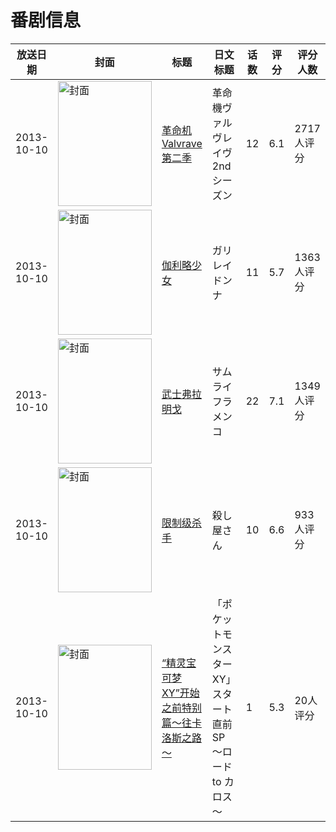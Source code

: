 # 番剧信息

|放送日期|封面|标题|日文标题|话数|评分|评分人数|
|---|---|---|---|---|---|---|
|2013-10-10|<img src="//lain.bgm.tv/pic/cover/c/5a/c0/70131_NUbbS.jpg" alt="封面" style="width:150px;height:200px;object-fit:cover;">|[革命机Valvrave 第二季](https://bangumi.tv/subject/70131)|革命機ヴァルヴレイヴ 2ndシーズン|12|6.1|2717人评分|
|2013-10-10|<img src="//lain.bgm.tv/pic/cover/c/ab/1f/77471_0F4s4.jpg" alt="封面" style="width:150px;height:200px;object-fit:cover;">|[伽利略少女](https://bangumi.tv/subject/77471)|ガリレイドンナ|11|5.7|1363人评分|
|2013-10-10|<img src="//lain.bgm.tv/pic/cover/c/bb/7f/77473_hmtom.jpg" alt="封面" style="width:150px;height:200px;object-fit:cover;">|[武士弗拉明戈](https://bangumi.tv/subject/77473)|サムライフラメンコ|22|7.1|1349人评分|
|2013-10-10|<img src="//lain.bgm.tv/pic/cover/c/11/ce/78398_wL38P.jpg" alt="封面" style="width:150px;height:200px;object-fit:cover;">|[限制级杀手](https://bangumi.tv/subject/78398)|殺し屋さん|10|6.6|933人评分|
|2013-10-10|<img src="//lain.bgm.tv/pic/cover/c/fe/89/301320_Lvrc6.jpg" alt="封面" style="width:150px;height:200px;object-fit:cover;">|[“精灵宝可梦XY”开始之前特别篇～往卡洛斯之路～](https://bangumi.tv/subject/301320)|「ポケットモンスター XY」スタート直前SP ～ロード to カロス～|1|5.3|20人评分|

